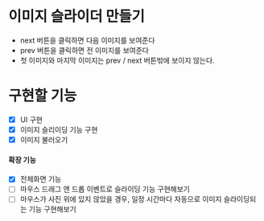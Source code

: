 # 이미지 슬라이더 만들기

- next 버튼을 클릭하면 다음 이미지를 보여준다
- prev 버튼을 클릭하면 전 이미지를 보여준다
- 첫 이미지와 마지막 이미지는 prev / next 버튼밖에 보이지 않는다.

# 구현할 기능

- [x] UI 구현
- [x] 이미지 슬리이딩 기능 구현
- [x] 이미지 불러오기

#### 확장 기능

- [x] 전체화면 기능
- [ ] 마우스 드래그 앤 드롭 이벤트로 슬라이딩 기능 구현해보기
- [ ] 마우스가 사진 위에 있지 않았을 경우, 일정 시간마다 자동으로 이미지 슬라이딩되는 기능 구현해보기
